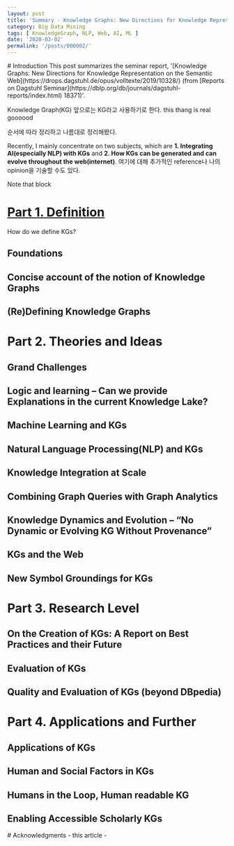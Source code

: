 ```yaml
---
layout: post
title: 'Summary - Knowledge Graphs: New Directions for Knowledge Representation on the Semantic Web' 
category: Big Data Mining
tags: [ KnowledgeGraph, NLP, Web, AI, ML ]
date: '2020-03-02'
permalink: '/posts/000002/'
---
```


<div id="1"></div>
# Introduction
This post summarizes the seminar report, '[Knowledge Graphs: New Directions for Knowledge Representation on the Semantic Web](https://drops.dagstuhl.de/opus/volltexte/2019/10328/) (from [Reports on Dagstuhl Seminar](https://dblp.org/db/journals/dagstuhl-reports/index.html) 18371)'. 

Knowledge Graph(KG) 앞으로는 KG라고 사용하기로 한다.
this thang is real goooood

순서에 따라 정리하고 나름대로 정리해봤다.

Recently, I mainly concentrate on two subjects, which are **1. Integrating AI(especially NLP) with KGs** and **2. How KGs can be generated and can evolve throughout the web(internet)**. 여기에 대해 추가적인 reference나 나의 opinion을 기술할 수도 있다.

Note that block
<!-- more -->

<div id="2"></div>
<h1><a href="{{site.url}}literally-everything{{page.url}}literally-everything/#2">
Part 1. Definition
</a></h1>
How do we define KGs?

## Foundations
## Concise account of the notion of Knowledge Graphs
## (Re)Defining Knowledge Graphs

# Part 2. Theories and Ideas
## Grand Challenges
## Logic and learning – Can we provide Explanations in the current Knowledge Lake?
## Machine Learning and KGs
## Natural Language Processing(NLP) and KGs
## Knowledge Integration at Scale
## Combining Graph Queries with Graph Analytics
## Knowledge Dynamics and Evolution – “No Dynamic or Evolving KG Without Provenance”
## KGs and the Web
## New Symbol Groundings for KGs

# Part 3. Research Level
## On the Creation of KGs: A Report on Best Practices and their Future
## Evaluation of KGs
## Quality and Evaluation of KGs (beyond DBpedia)

# Part 4. Applications and Further
## Applications of KGs
## Human and Social Factors in KGs
## Humans in the Loop, Human readable KG
## Enabling Accessible Scholarly KGs


<div id=""></div>
# Acknowledgments
- this article
- 